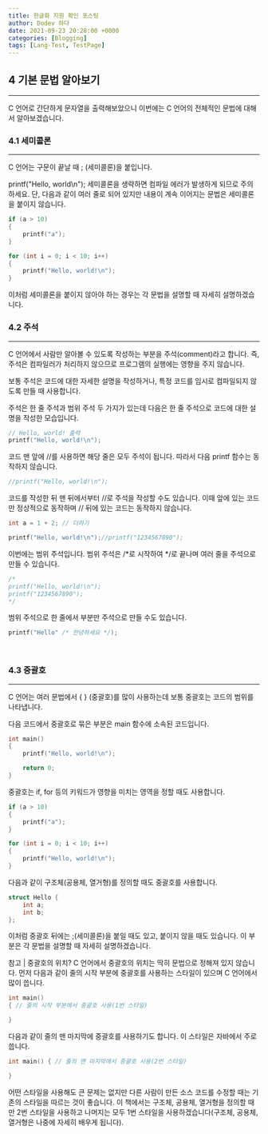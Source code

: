 ```yaml
---
title: 한글화 지원 확인 포스팅
author: Dodev 하다
date: 2021-09-23 20:28:00 +0000
categories: [Blogging]
tags: [Lang-Test, TestPage]
---
```


## 4 기본 문법 알아보기
---
C 언어로 간단하게 문자열을 출력해보았으니 이번에는 C 언어의 전체적인 문법에 대해서 알아보겠습니다.
<br>


### 4.1 세미콜론
---
C 언어는 구문이 끝날 때 ; (세미콜론)을 붙입니다.

printf("Hello, world\n");
세미콜론을 생략하면 컴파일 에러가 발생하게 되므로 주의하세요. 단, 다음과 같이 여러 줄로 되어 있지만 내용이 계속 이어지는 문법은 세미콜론을 붙이지 않습니다.
```c
if (a > 10)
{
    printf("a");
}

for (int i = 0; i < 10; i++)
{
    printf("Hello, world!\n");
}
```
이처럼 세미콜론을 붙이지 않아야 하는 경우는 각 문법을 설명할 때 자세히 설명하겠습니다.
<br>

### 4.2 주석
---
C 언어에서 사람만 알아볼 수 있도록 작성하는 부분을 주석(comment)라고 합니다. 즉, 주석은 컴파일러가 처리하지 않으므로 프로그램의 실행에는 영향을 주지 않습니다.

보통 주석은 코드에 대한 자세한 설명을 작성하거나, 특정 코드를 임시로 컴파일되지 않도록 만들 때 사용합니다.

주석은 한 줄 주석과 범위 주석 두 가지가 있는데 다음은 한 줄 주석으로 코드에 대한 설명을 작성한 모습입니다.

```c
// Hello, world! 출력
printf("Hello, world!\n");
```
코드 맨 앞에 //를 사용하면 해당 줄은 모두 주석이 됩니다. 따라서 다음 printf 함수는 동작하지 않습니다.

```c
//printf("Hello, world!\n");
```
코드를 작성한 뒤 맨 뒤에서부터 //로 주석을 작성할 수도 있습니다. 이때 앞에 있는 코드만 정상적으로 동작하며 // 뒤에 있는 코드는 동작하지 않습니다.

```c
int a = 1 + 2; // 더하기

printf("Hello, world!\n");//printf("1234567890");
```
이번에는 범위 주석입니다. 범위 주석은 /*로 시작하여 */로 끝나며 여러 줄을 주석으로 만들 수 있습니다.

```c
/*
printf("Hello, world!\n");
printf("1234567890");
*/
```
범위 주석으로 한 줄에서 부분만 주석으로 만들 수도 있습니다.

```c
printf("Hello" /* 안녕하세요 */);
```
<br>

### 4.3 중괄호
---
C 언어는 여러 문법에서 { } (중괄호)를 많이 사용하는데 보통 중괄호는 코드의 범위를 나타냅니다.

다음 코드에서 중괄호로 묶은 부분은 main 함수에 소속된 코드입니다.

```c
int main()
{
    printf("Hello, world!\n");

    return 0;
}
```
중괄호는 if, for 등의 키워드가 영향을 미치는 영역을 정할 때도 사용합니다.

```c
if (a > 10)
{
    printf("a");
}

for (int i = 0; i < 10; i++)
{
    printf("Hello, world!\n");
}
```
다음과 같이 구조체(공용체, 열거형)를 정의할 때도 중괄호를 사용합니다.

```c
struct Hello {
    int a;
    int b;
};
```
이처럼 중괄호 뒤에는 ;(세미콜론)을 붙일 때도 있고, 붙이지 않을 때도 있습니다. 이 부분은 각 문법을 설명할 때 자세히 설명하겠습니다.

참고 | 중괄호의 위치?
C 언어에서 중괄호의 위치는 딱히 문법으로 정해져 있지 않습니다. 먼저 다음과 같이 줄의 시작 부분에 중괄호를 사용하는 스타일이 있으며 C 언어에서 많이 씁니다.

```c
int main()
{ // 줄의 시작 부분에서 중괄호 사용(1번 스타일)

}
```
다음과 같이 줄의 맨 마지막에 중괄호를 사용하기도 합니다. 이 스타일은 자바에서 주로 씁니다.

```c
int main() { // 줄의 맨 마지막에서 중괄호 사용(2번 스타일)

}
```
어떤 스타일을 사용해도 큰 문제는 없지만 다른 사람이 만든 소스 코드를 수정할 때는 기존의 스타일을 따르는 것이 좋습니다. 이 책에서는 구조체, 공용체, 열거형을 정의할 때만 2번 스타일을 사용하고 나머지는 모두 1번 스타일을 사용하겠습니다(구조체, 공용체, 열거형은 나중에 자세히 배우게 됩니다).